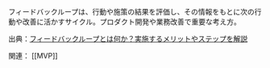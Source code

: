 フィードバックループは、行動や施策の結果を評価し、その情報をもとに次の行動や改善に活かすサイクル。プロダクト開発や業務改善で重要な考え方。

出典：[フィードバックループとは何か？実施するメリットやステップを解説](https://www.pa-consul.co.jp/talentpalette/TalentManagementLab/feedback-loop/)

関連：
[[MVP]] 